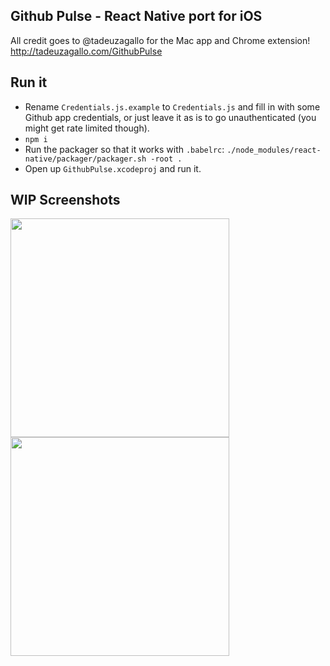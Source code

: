 ## Github Pulse - React Native port for iOS

All credit goes to @tadeuzagallo for the Mac app and Chrome extension!  http://tadeuzagallo.com/GithubPulse

## Run it

- Rename `Credentials.js.example` to `Credentials.js` and fill in with
some Github app credentials, or just leave it as is to go
unauthenticated (you might get rate limited though).
- `npm i`
- Run the packager so that it works with `.babelrc`: `./node_modules/react-native/packager/packager.sh -root .`
- Open up `GithubPulse.xcodeproj` and run it.

## WIP Screenshots

<a href="http://url.brentvatne.ca/1joK5.png"><img src="http://url.brentvatne.ca/1joK5.png" width="350"></a>
<a href="http://url.brentvatne.ca/1kx8c.png"><img src="http://url.brentvatne.ca/1kx8c.png" width="350"></a>
